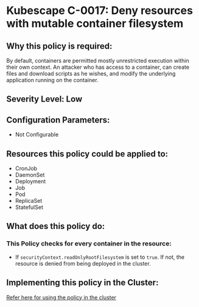 # Kubescape C-0017: Deny resources with mutable container filesystem

## Why this policy is required:
By default, containers are permitted mostly unrestricted execution within their own context. An attacker who has access to a container, can create files and download scripts as he wishes, and modify the underlying application running on the container.

## Severity Level: Low

## Configuration Parameters:
* Not Configurable

## Resources this policy could be applied to:
* CronJob
* DaemonSet
* Deployment
* Job
* Pod
* ReplicaSet
* StatefulSet

## What does this policy do:
### This Policy checks for every container in the resource:
* If `securityContext.readOnlyRootFilesystem` is set to `true`. If not, the resource is denied from being deployed in the cluster.

## Implementing this policy in the Cluster:
[Refer here for using the policy in the cluster](https://github.com/kubescape/cel-admission-library#using-the-library)
